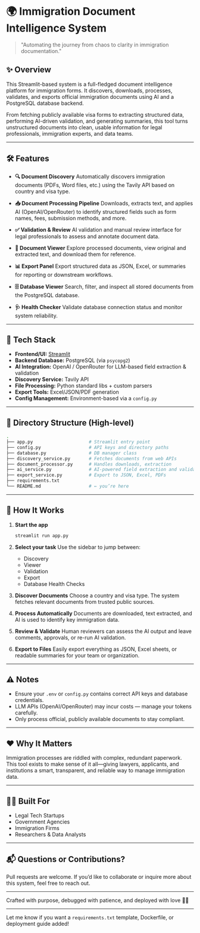 
# 🌍 Immigration Document Intelligence System

> "Automating the journey from chaos to clarity in immigration documentation."

## ✨ Overview

This Streamlit-based system is a full-fledged document intelligence platform for immigration forms. It discovers, downloads, processes, validates, and exports official immigration documents using AI and a PostgreSQL database backend.

From fetching publicly available visa forms to extracting structured data, performing AI-driven validation, and generating summaries, this tool turns unstructured documents into clean, usable information for legal professionals, immigration experts, and data teams.

---

## 🛠️ Features

* **🔍 Document Discovery**
  Automatically discovers immigration documents (PDFs, Word files, etc.) using the Tavily API based on country and visa type.

* **📥 Document Processing Pipeline**
  Downloads, extracts text, and applies AI (OpenAI/OpenRouter) to identify structured fields such as form names, fees, submission methods, and more.

* **✅ Validation & Review**
  AI validation and manual review interface for legal professionals to assess and annotate document data.

* **📄 Document Viewer**
  Explore processed documents, view original and extracted text, and download them for reference.

* **📊 Export Panel**
  Export structured data as JSON, Excel, or summaries for reporting or downstream workflows.

* **🗄️ Database Viewer**
  Search, filter, and inspect all stored documents from the PostgreSQL database.

* **🩺 Health Checker**
  Validate database connection status and monitor system reliability.

---

## 🧠 Tech Stack

* **Frontend/UI:** [Streamlit](https://streamlit.io/)
* **Backend Database:** PostgreSQL (via `psycopg2`)
* **AI Integration:** OpenAI / OpenRouter for LLM-based field extraction & validation
* **Discovery Service:** Tavily API
* **File Processing:** Python standard libs + custom parsers
* **Export Tools:** Excel/JSON/PDF generation
* **Config Management:** Environment-based via a `config.py`

---

## 📂 Directory Structure (High-level)

```bash
.
├── app.py                     # Streamlit entry point
├── config.py                  # API keys and directory paths
├── database.py                # DB manager class
├── discovery_service.py       # Fetches documents from web APIs
├── document_processor.py      # Handles downloads, extraction
├── ai_service.py              # AI-powered field extraction and validation
├── export_service.py          # Export to JSON, Excel, PDFs
├── requirements.txt
└── README.md                  # ← you’re here
```

---

## 🚀 How It Works

1. **Start the app**

   ```bash
   streamlit run app.py
   ```

2. **Select your task**
   Use the sidebar to jump between:

   * Discovery
   * Viewer
   * Validation
   * Export
   * Database Health Checks

3. **Discover Documents**
   Choose a country and visa type. The system fetches relevant documents from trusted public sources.

4. **Process Automatically**
   Documents are downloaded, text extracted, and AI is used to identify key immigration data.

5. **Review & Validate**
   Human reviewers can assess the AI output and leave comments, approvals, or re-run AI validation.

6. **Export to Files**
   Easily export everything as JSON, Excel sheets, or readable summaries for your team or organization.

---

## ⚠️ Notes

* Ensure your `.env` or `config.py` contains correct API keys and database credentials.
* LLM APIs (OpenAI/OpenRouter) may incur costs — manage your tokens carefully.
* Only process official, publicly available documents to stay compliant.

---

## ❤️ Why It Matters

Immigration processes are riddled with complex, redundant paperwork. This tool exists to make sense of it all—giving lawyers, applicants, and institutions a smart, transparent, and reliable way to manage immigration data.

---

## 👨‍⚖️ Built For

* Legal Tech Startups
* Government Agencies
* Immigration Firms
* Researchers & Data Analysts

---

## 📬 Questions or Contributions?

Pull requests are welcome. If you’d like to collaborate or inquire more about this system, feel free to reach out.

---

Crafted with purpose, debugged with patience, and deployed with love 💼🛂

---

Let me know if you want a `requirements.txt` template, Dockerfile, or deployment guide added!
